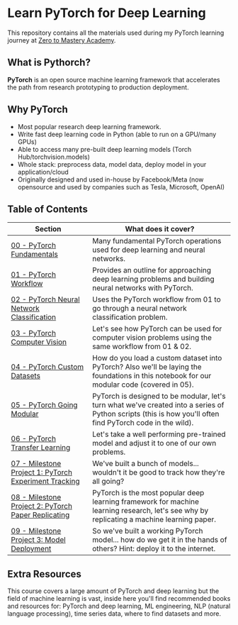 # Learn PyTorch for Deep Learning

This repository contains all the materials used during my PyTorch learning journey at [Zero to Mastery Academy](https://zerotomastery.io/courses/learn-pytorch/).

## What is Pythorch?

**PyTorch** is an open source machine learning framework that accelerates the path from research prototyping to production deployment.

## Why PyTorch

- Most popular research deep learning framework.
- Write fast deep learning code in Python (able to run on a GPU/many GPUs)
- Able to access many pre-built deep learning models (Torch Hub/torchvision.models)
- Whole stack: preprocess data, model data, deploy model in your application/cloud
- Originally designed and used in-house by Facebook/Meta (now opensource and used by companies such as Tesla, Microsoft, OpenAI)

## Table of Contents

| **Section** | **What does it cover?** |
| ----- | ----- |
| [00 - PyTorch Fundamentals](./00_pytorch_fundamentals/) | Many fundamental PyTorch operations used for deep learning and neural networks. |
| [01 - PyTorch Workflow](./01_pytorch_workflow/) | Provides an outline for approaching deep learning problems and building neural networks with PyTorch. |
| [02 - PyTorch Neural Network Classification](./02_pytorch_classification/) | Uses the PyTorch workflow from 01 to go through a neural network classification problem. |
| [03 - PyTorch Computer Vision](./03_pytorch_computer_vision/) | Let's see how PyTorch can be used for computer vision problems using the same workflow from 01 & 02. |
| [04 - PyTorch Custom Datasets](./04_pytorch_custom_datasets/) | How do you load a custom dataset into PyTorch? Also we'll be laying the foundations in this notebook for our modular code (covered in 05). |
| [05 - PyTorch Going Modular](./05_pytorch_going_modular/) | PyTorch is designed to be modular, let's turn what we've created into a series of Python scripts (this is how you'll often find PyTorch code in the wild). |
| [06 - PyTorch Transfer Learning](./06_pytorch_transfer_learning/) | Let's take a well performing pre-trained model and adjust it to one of our own problems. |
| [07 - Milestone Project 1: PyTorch Experiment Tracking](./07_pytorch_experiment_tracking/) | We've built a bunch of models... wouldn't it be good to track how they're all going? |
| [08 - Milestone Project 2: PyTorch Paper Replicating](./08_pytorch_paper_replicating/) | PyTorch is the most popular deep learning framework for machine learning research, let's see why by replicating a machine learning paper. |
| [09 - Milestone Project 3: Model Deployment](./09_pytorch_model_deployment/) | So we've built a working PyTorch model... how do we get it in the hands of others? Hint: deploy it to the internet. |

## Extra Resources

This course covers a large amount of PyTorch and deep learning but the field of machine learning is vast, inside here you'll find recommended books and resources for: PyTorch and deep learning, ML engineering, NLP (natural language processing), time series data, where to find datasets and more.

